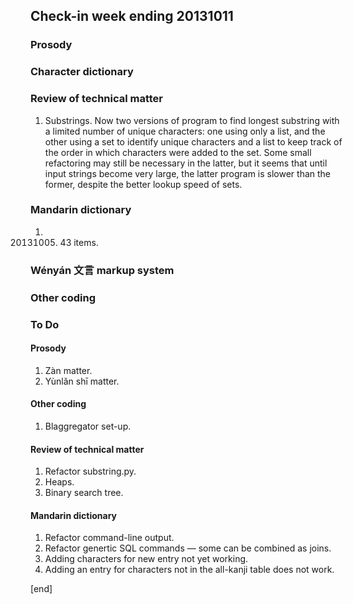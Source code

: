 ## Check-in week ending 20131011

### Prosody

### Character dictionary



### Review of technical matter

  1. Substrings. Now two versions of program to find longest substring with a limited number of unique characters: one using only a list, and the other using a set to identify unique characters and a list to keep track of the order in which characters were added to the set. Some small refactoring may still be necessary in the latter, but it seems that until input strings become very large, the latter program is slower than the former, despite the better lookup speed of sets.

### Mandarin dictionary

  1. 20131005. 43 items.

### Wényán 文言 markup system



### Other coding


### To Do

#### Prosody

  1. Zàn matter.
  2. Yùnlǎn shī matter.

#### Other coding

  1. Blaggregator set-up.

#### Review of technical matter

  1. Refactor substring.py.
  1. Heaps.
  1. Binary search tree.

#### Mandarin dictionary

  1. Refactor command-line output.
  1. Refactor genertic SQL commands — some can be combined as joins.
  1. Adding characters for new entry not yet working.
  2. Adding an entry for characters not in the all-kanji table does not work.

[end]
